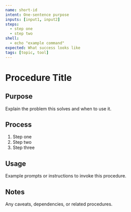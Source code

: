 ```yaml
---
name: short-id
intent: One-sentence purpose
inputs: [input1, input2]
steps:
  - step one
  - step two
shell:
  - echo "example command"
expected: What success looks like
tags: [topic, tool]
---
```


# Procedure Title

## Purpose
Explain the problem this solves and when to use it.

## Process
1. Step one
2. Step two
3. Step three

## Usage
Example prompts or instructions to invoke this procedure.

## Notes
Any caveats, dependencies, or related procedures.

